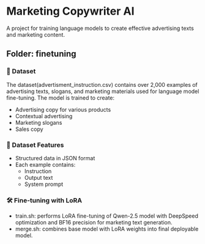 # Marketing Copywriter AI

A project for training language models to create effective advertising texts and marketing content.
  
## Folder: finetuning

### 📝 Dataset

The dataset(advertisment_instruction.csv) contains over 2,000 examples of advertising texts, slogans, and marketing materials used for language model fine-tuning. The model is trained to create:

- Advertising copy for various products
- Contextual advertising
- Marketing slogans
- Sales copy

### 🎯 Dataset Features

- Structured data in JSON format
- Each example contains:
  - Instruction
  - Output text
  - System prompt

### 🛠 Fine-tuning with LoRA  

 - train.sh: performs LoRA fine-tuning of Qwen-2.5 model with DeepSpeed optimization and BF16 precision for marketing text generation.
 - merge.sh: combines base model with LoRA weights into final deployable model.
